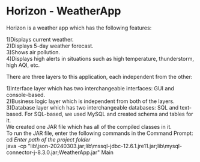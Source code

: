 # Horizon - WeatherApp
Horizon is a weather app which has the following features:

1)Displays current weather.  
2)Displays 5-day weather forecast.  
3)Shows air pollution.  
4)Displays high alerts in situations such as high temperature, thunderstorm, high AQI, etc.  

There are three layers to this application, each independent from the other:  

1)Interface layer which has two interchangeable interfaces: GUI and console-based.  
2)Business logic layer which is independent from both of the layers.  
3)Database layer which has two interchangeable databases: SQL and text-based. For SQL-based, we used MySQL and created schema and tables for it.  
 We created one JAR file which has all of the compiled classes in it.  
 To run the JAR file, enter the following commands in the Command Prompt:  
 cd *Enter path of the project folder*  
 java -cp "lib\json-20240303.jar;lib\mssql-jdbc-12.6.1.jre11.jar;lib\mysql-connector-j-8.3.0.jar;WeatherApp.jar" Main  
